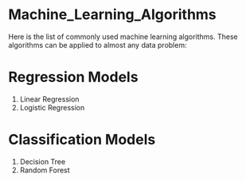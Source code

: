 # Machine_Learning_Algorithms
Here is the list of commonly used machine learning algorithms. These algorithms can be applied to almost any data problem:

# Regression Models
1. Linear Regression
2. Logistic Regression

# Classification Models
1. Decision Tree
2. Random Forest
